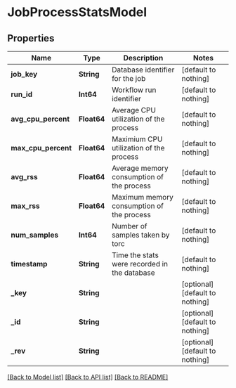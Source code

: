 # JobProcessStatsModel


## Properties
Name | Type | Description | Notes
------------ | ------------- | ------------- | -------------
**job_key** | **String** | Database identifier for the job | [default to nothing]
**run_id** | **Int64** | Workflow run identifier | [default to nothing]
**avg_cpu_percent** | **Float64** | Average CPU utilization of the process | [default to nothing]
**max_cpu_percent** | **Float64** | Maximium CPU utilization of the process | [default to nothing]
**avg_rss** | **Float64** | Average memory consumption of the process | [default to nothing]
**max_rss** | **Float64** | Maximum memory consumption of the process | [default to nothing]
**num_samples** | **Int64** | Number of samples taken by torc | [default to nothing]
**timestamp** | **String** | Time the stats were recorded in the database | [default to nothing]
**_key** | **String** |  | [optional] [default to nothing]
**_id** | **String** |  | [optional] [default to nothing]
**_rev** | **String** |  | [optional] [default to nothing]


[[Back to Model list]](../README.md#models) [[Back to API list]](../README.md#api-endpoints) [[Back to README]](../README.md)


